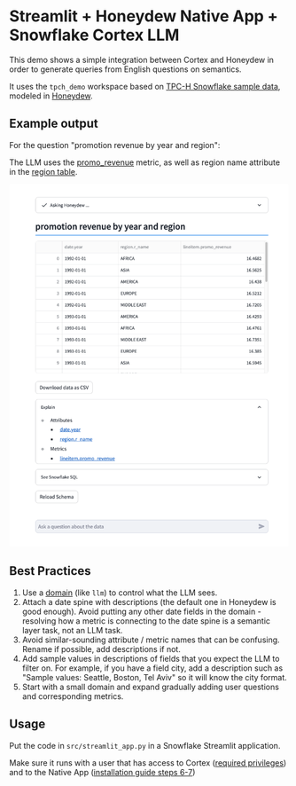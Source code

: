 # Streamlit + Honeydew Native App + Snowflake Cortex LLM

This demo shows a simple integration between Cortex and Honeydew in order to generate queries from English questions on semantics.

It uses the `tpch_demo` workspace based on [TPC-H Snowflake sample data](https://docs.snowflake.com/en/user-guide/sample-data-tpch), modeled in [Honeydew](https://honeydew.ai/).

## Example output

For the question "promotion revenue by year and region":

The LLM uses the [promo_revenue](https://github.com/honeydew-ai/tpch-demo/blob/main/tpch_demo/schema/lineitem/metrics/promo_revenue.yml) metric, as well as region name attribute in the [region table](https://github.com/honeydew-ai/tpch-demo/blob/main/tpch_demo/schema/region/datasets/region.yml).

![Output for "promotion revenue by year and region"](images/output.png)

## Best Practices

1. Use a [domain](https://honeydew.ai/docs/domains) (like `llm`) to control what the LLM sees.
2. Attach a date spine with descriptions (the default one in Honeydew is good enough). Avoid putting any other date fields in the domain - resolving how a metric is connecting to the date spine is a semantic layer task, not an LLM task. 
3. Avoid similar-sounding attribute / metric names that can be confusing. Rename if possible, add descriptions if not.
4. Add sample values in descriptions of fields that you expect the LLM to filter on. For example, if you have a field city, add a description such as "Sample values: Seattle, Boston, Tel Aviv" so it will know the city format. 
5. Start with a small domain and expand gradually adding user questions and corresponding metrics.

## Usage

Put the code in `src/streamlit_app.py` in a Snowflake Streamlit application. 

Make sure it runs with a user that has access to Cortex ([required privileges](https://docs.snowflake.com/en/user-guide/snowflake-cortex/llm-functions#required-privileges)) and to the Native App ([installation guide steps 6-7](https://honeydew.ai/docs/integration/snowflake-native-app#installation))




